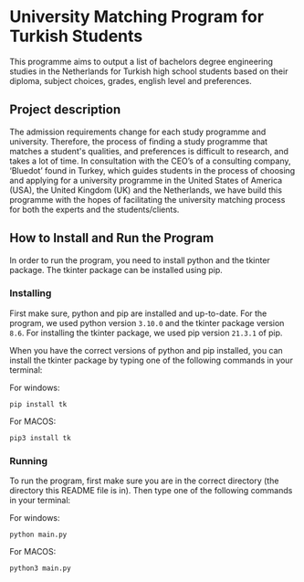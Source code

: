 # University Matching Program for Turkish Students

This programme aims to output a list of bachelors degree engineering studies in the Netherlands for Turkish high school students based on their diploma, subject choices, grades, english level and preferences. 

## Project description
The admission requirements change for each study programme and university. Therefore, the process of finding a study programme that matches a student's qualities, and preferences is difficult to research, and takes a lot of time. In consultation with the CEO’s of a consulting company, ‘Bluedot’ found in Turkey, which  guides students in the process of choosing and applying for a university programme in the United States of America (USA), the United Kingdom (UK) and the Netherlands, we have build this programme with the hopes of facilitating the university matching process for both the experts and the students/clients.


## How to Install and Run the Program

In order to run the program, you need to install python and the tkinter package. The tkinter package can be installed using pip. 

### Installing

First make sure, python and pip are installed and up-to-date. For the program, we used python version `3.10.0` and the tkinter package version `8.6`. For installing the tkinter package, we used pip version `21.3.1` of pip. 

When you have the correct versions of python and pip installed, you can install the tkinter package by typing one of the following commands in your terminal:

For windows:

``` pip install tk ```

For MACOS:

``` pip3 install tk ```

### Running

To run the program, first make sure you are in the correct directory (the directory this README file is in).
Then type one of the following commands in your terminal:

For windows:

``` python main.py ```

For MACOS:

``` python3 main.py ```
